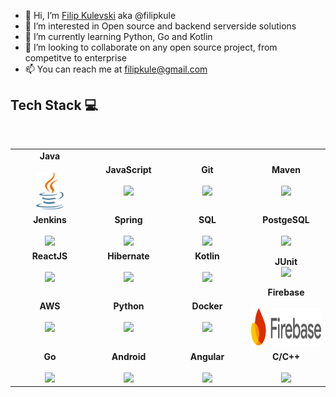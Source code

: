 - 👋 Hi, I’m [Filip Kulevski](https://www.linkedin.com/in/filip-kulevski/) aka @filipkule
- 👀 I’m interested in Open source and backend serverside solutions
- 🌱 I’m currently learning Python, Go and Kotlin
- 💞️ I’m looking to collaborate on any open source project, from competitve to enterprise
- 📫 You can reach me at filipkule@gmail.com

## Tech Stack :computer:
<br>
<table>
<tbody>

 <tr>
<td align="center" width="20%">
<span><b><center>Java</center></b></span> 
<br>
<img height=60px src="https://github.com/gilbarbara/logos/blob/main/logos/java.svg"> 
</td>

<td align="center" width="20%">
<span><b><center>JavaScript</center></b></span> 
<br>
<img height=65px src="https://github.com/gilbarbara/logos/blob/main/logos/javascript.svg"> 
</td>

<td align="center" width="20%">
<span><b><center>Git</center></b></span> 
<br>
<img height=65px src="https://git-scm.com/images/logos/downloads/Git-Logo-2Color.png"> 
</td>

<td align="center" width="20%">
<span><b><center>Maven</center></b></span> 
<br>
<img height=60px src="https://github.com/gilbarbara/logos/blob/main/logos/maven.svg"> 
</td>


</tr>

<tr>
<td align="center" width="20%">
<span><b><center>Jenkins</center></b></span> 
<br>
<img height=65px src="https://www.devteam.space/wp-content/uploads/2018/03/jenkins.jpg"> 
</td>

<td align="center" width="20%">
<span><b><center>Spring</center></b></span> 
<br>
<img height=65px src="https://github.com/gilbarbara/logos/blob/main/logos/spring-icon.svg"> 
</td>

<td align="center" width="20%">
<span><b><center>SQL</center></b></span> 
<br>
<img height=65px src="https://cdn.jsdelivr.net/npm/simple-icons@v5/icons/mysql.svg"> 
</td>

<td align="center" width="20%">
<span><b><center>PostgeSQL</center></b></span> 
<br>
<img height=65px src="https://github.com/gilbarbara/logos/blob/main/logos/postgresql.svg"> 
</td>
</tr>

<tr>
<td align="center" width="20%">
<span><b><center>ReactJS</center></b></span> 
<br>
<img height=65px src="https://github.com/gilbarbara/logos/blob/main/logos/react.svg"> 
</td>

<td align="center" width="20%">
<span><b><center>Hibernate</center></b></span> 
<br>
<img height=65px src="https://github.com/gilbarbara/logos/blob/main/logos/hibernate.svg"> 
</td>

<td align="center" width="20%">
<span><b><center>Kotlin</center></b></span> 
<br>
<img height=65px src="https://github.com/gilbarbara/logos/blob/main/logos/kotlin-icon.svg"> 
</td>

<td align="center" width="20%">
<span><b><center>JUnit</b></span> 
<br>
<img height=65px src="https://cdn.jsdelivr.net/npm/simple-icons@v5/icons/junit5.svg"> 
</td>

</tr>

<tr>
<td align="center" width="20%">
<span><b><center>AWS</center></b></span> 
<br>
<img height=60px src="https://encrypted-tbn0.gstatic.com/images?q=tbn%3AANd9GcQV9AyEyvrlIJLOfbxFLfOr03Qy5gRL0txWMQ&usqp=CAU"> 
</td>

<td align="center" width="20%">
<span><b><center>Python</center></b></span> 
<br>
<img height=65px src="https://www.python.org/static/community_logos/python-logo.png"> 
</td>

<td align="center" width="20%">
<span><b><center>Docker</center></b></span> 
<br>
<img height=60px src="https://encrypted-tbn0.gstatic.com/images?q=tbn%3AANd9GcTApU_6Eg4oWx3NMhLifHmNEkxjeMxfd3oGUA&usqp=CAU"> 
</td>

<td align="center" width="20%">
<span><b><center>Firebase</center></b></span> 
<br>
<img height=60px src="https://github.com/gilbarbara/logos/blob/main/logos/firebase.svg"> 
</td>

</tr>

<tr>
<td align="center" width="20%">
<span><b><center>Go</center></b></span> 
<br>
<img height=60px src="https://github.com/gilbarbara/logos/blob/main/logos/go.svg"> 
</td>

<td align="center" width="20%">
<span><b><center>Android</center></b></span> 
<br>
<img height=65px src="https://github.com/gilbarbara/logos/blob/main/logos/android-icon.svg"> 
</td>

<td align="center" width="20%">
<span><b><center>Angular</center></b></span> 
<br>
<img height=60px src="https://github.com/gilbarbara/logos/blob/main/logos/angular-icon.svg"> 
</td>

<td align="center" width="20%">
<span><b><center>C/C++</center></b></span> 
<br>
<img height=60px src="https://cdn.jsdelivr.net/npm/simple-icons@v5/icons/cplusplus.svg"> 
</td>

</tr>

</tbody>
</table>

<!---
filipkule/filipkule is a ✨ special ✨ repository because its `README.md` (this file) appears on your GitHub profile.
You can click the Preview link to take a look at your changes.
--->
